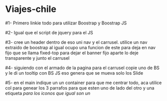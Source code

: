 # Viajes-chile

#1- Primero linkie todo para utilizar Boostrap y Boostrap JS

#2- Igual que el script de jquery para el JS

#3- cree un header dentro de eso uni nav y el carrusel.
  utilice un nav extraido de boostrap al igual ocupo una funcion de este para deja en nav fijo
    que se llama fixed-top para dejar el banner fijo  aparte lo deje transparente y junto el carrusel

#4- siguiendo con el armado de la pagina para el carrusel copie uno de BS y le di un tooltip con BS JS
    eso genera que se mueva solo los Slide

#5- en el main  indique un un container  para que me centrar todo, aca utilice col para genear los 3 parrafos
    para que esten uno de lado del otro y una etiqueta <i>  para los iconos que igual son un <script>


#6- lo mismo que lo anterior utilice unas card de BS y las genere con columnas para centrar

#7- el form igual fue copiado peero modificado de BS el buttom utilice tooltips para que mostrara mensaje ENVIAR

#8- los favicons son un <script> 

que al igual utilice BS JS  para el tooltips 